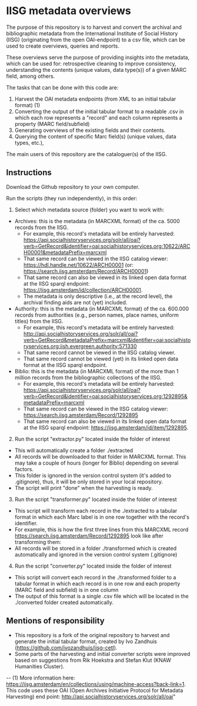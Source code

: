 # IISG metadata overviews

The purpose of this repository is to harvest and convert the archival and bibliographic metadata from the International Institute of Social History (IISG) (originating from the open OAI-endpoint) to a csv file, which can be used to create overviews, queries and reports.

These overviews serve the purpose of providing insights into the metadata, which can be used for: retrospective cleaning to improve consistency, understanding the contents (unique values, data type(s)) of a given MARC field, among others.

The tasks that can be done with this code are:
1. Harvest the OAI metadata endpoints (from XML to an initial tabular format) (1)
2. Converting the output of the initial tabular format to a readable .csv in which each row represents a "record" and each column represents a property (MARC field/subfield)
3. Generating overviews of the existing fields and their contents.
4. Querying the content of specific Marc field(s) (unique values, data types, etc.), 

The main users of this repository are the cataloguer(s) of the IISG.

## Instructions

Download the Github repository to your own computer.

Run the scripts (they run independently), in this order:

1. Select which metadata source (folder) you want to work with:
- Archives: this is the metadata (in MARCXML format) of the ca. 5000 records from the IISG. 
    - For example, this record's metadata will be entirely harvested: https://api.socialhistoryservices.org/solr/all/oai?verb=GetRecord&identifier=oai:socialhistoryservices.org:10622/ARCH00001&metadataPrefix=marcxml
    - That same record can be viewed in the IISG catalog viewer: https://hdl.handle.net/10622/ARCH00001 (or: https://search.iisg.amsterdam/Record/ARCH00001)
    - That same record can also be viewed in its linked open data format at the IISG sparql endpoint: https://iisg.amsterdam/id/collection/ARCH00001.
    - The metadata is only descriptive (i.e., at the record level), the archival finding aids are not (yet) included.
- Authority: this is the metadata (in MARCXML format) of the ca. 600.000 records from authorities (e.g., person names, place names, uniform titles) from the IISG.
    - For example, this record's metadata will be entirely harvested: http://api.socialhistoryservices.org/solr/all/oai?verb=GetRecord&metadataPrefix=marcxml&identifier=oai:socialhistoryservices.org:iish.evergreen.authority:571330
    - That same record cannot be viewed in the IISG catalog viewer.
    - That same record cannot be viewed (yet) in its linked open data format at the IISG sparql endpoint.
- Biblio: this is the metadata (in MARCXML format) of the more than 1 million records from the bibliographic collections of the IISG.
    - For example, this record's metadata will be entirely harvested: https://api.socialhistoryservices.org/solr/all/oai?verb=GetRecord&identifier=oai:socialhistoryservices.org:1292895&metadataPrefix=marcxml
    - That same record can be viewed in the IISG catalog viewer: https://search.iisg.amsterdam/Record/1292895
    - That same record can also be viewed in its linked open data format at the IISG sparql endpoint: https://iisg.amsterdam/id/item/1292895.

2. Run the script "extractor.py" located inside the folder of interest
- This will automatically create a folder ./extracted
- All records will be downloaded to that folder in MARCXML format. This may take a couple of hours (longer for Biblio) depending on several factors.
- This folder is ignored in the version control system (it's added to .gitignore), thus, it will be only stored in your local repository.
- The script will print "done" when the harvesting is ready.

3. Run the script "transformer.py" located inside the folder of interest
- This script will transform each record in the ./extracted to a tabular format in which each Marc label is in one row together with the record's identifier. 
- For example, this is how the first three lines from this MARCXML record https://search.iisg.amsterdam/Record/1292895 look like after transforming them:
- All records will be stored in a folder ./transformed which is created automatically and ignored in the version control system (.gitignore)

4. Run the script "converter.py" located inside the folder of interest
- This script will convert each record in the ./transformed folder to a tabular format in which each record is in one row and each property (MARC field and subfield) is in one column
- The output of this format is a single .csv file which will be located in the ./converted folder created automatically.


## Mentions of responsibility
- This repository is a fork of the original repository to harvest and generate the initial tabular format, created by Ivo Zandhuis (https://github.com/ivozandhuis/iisg-cetl).
- Some parts of the harvesting and initial converter scripts were improved based on suggestions from Rik Hoekstra and Stefan Klut (KNAW Humanities Cluster).

--
(1) More information here: https://iisg.amsterdam/en/collections/using/machine-access?back-link=1. This code uses these OAI (Open Archives Initiative Protocol for Metadata Harvesting) end point: http://api.socialhistoryservices.org/solr/all/oai"